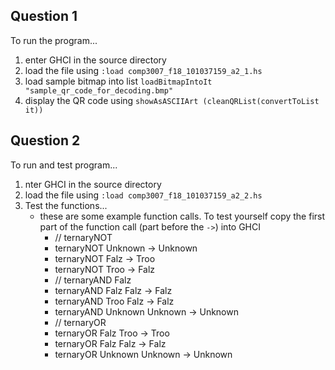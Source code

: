 ## Question 1

To run the program...

1) enter GHCI in the source directory
2) load the file using `:load comp3007_f18_101037159_a2_1.hs`
3) load sample bitmap into list `loadBitmapIntoIt "sample_qr_code_for_decoding.bmp"`
3) display the QR code using `showAsASCIIArt (cleanQRList(convertToList it))`


## Question 2

To run and test program...

1) nter GHCI in the source directory
2) load the file using `:load comp3007_f18_101037159_a2_2.hs`
3) Test the functions...
    - these are some example function calls. To test yourself copy the first part of the function call (part before the `->`) into GHCI
        - // ternaryNOT
        - ternaryNOT Unknown -> Unknown
        - ternaryNOT Falz -> Troo
        - ternaryNOT Troo -> Falz
        - // ternaryAND Falz
        - ternaryAND Falz Falz -> Falz
        - ternaryAND Troo Falz -> Falz
        - ternaryAND Unknown Unknown -> Unknown
        - // ternaryOR
        - ternaryOR Falz Troo -> Troo
        - ternaryOR Falz Falz -> Falz
        - ternaryOR Unknown Unknown -> Unknown
